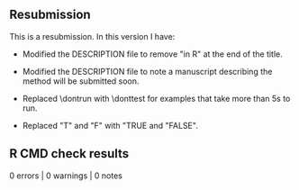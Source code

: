 ## Resubmission

This is a resubmission. In this version I have:

* Modified the DESCRIPTION file to remove "in R" at the end of the title.

* Modified the DESCRIPTION file to note a manuscript describing the method will be submitted soon.

* Replaced \dontrun with \donttest for examples that take more than 5s to run.

* Replaced "T" and "F" with "TRUE and "FALSE". 

## R CMD check results

0 errors | 0 warnings | 0 notes
